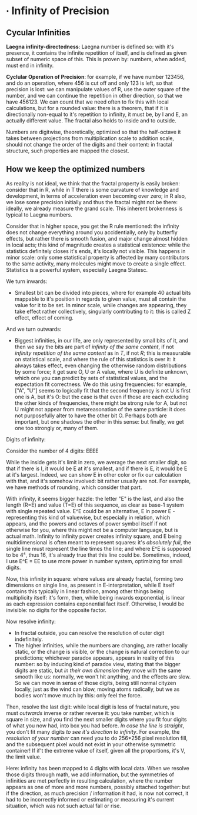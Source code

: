 # ∙ Infinity of Precision

## Cycular Infinities

__Laegna infinity-directedness__: Laegna number is defined so: with it's presence, it contains the infinite repetition of itself, and is defined as given subset of numeric space of this. This is proven by: numbers, when added, must end in infinity.

__Cyclular Operation of Precision__: for example, if we have number 123456, and do an operation, where 456 is cut off and only 123 is left, so that precision is lost: we can manipulate values of R, use the outer square of the number, and we can continue the repetition in other direction, so that we have 456123. We can count that we need often to fix this with local calculations, but for a rounded value: there is a theorem, that if it is directionally non-equal to it's repetition to infinity, it must be, by I and E, an actually different value. The fractal also holds to inside and to outside.

Numbers are digitwise, theoretically, optimized so that the half-octave it takes between projections from multiplication scale to addition scale, should not change the order of the digits and their content: in fractal structure, such properties are mapped the closest.

## How we keep the optimized numbers

As reality is not ideal, we think that the fractal property is easily broken: consider that in R, while in T there is some curvature of knowledge and development, in terms of acceleration even becoming over zero; in R also, we lose some precision initially and thus the fractal might not be there: ideally, we already measure the grand scale. This inherent brokenness is typical to Laegna numbers.

Consider that in higher space, you get the R rule mentioned: the infinity does not change everything around you accidentially, only by butterfly effects, but rather there is smooth fusion, and major change almost hidden in local acts; this kind of magnitude creates a statistical existence: while the statistics definitely closes it's ends, it's locally not visible. This happens in minor scale: only some statistical property is affected by many contributors to the same activity, many molecules might move to create a single effect. Statistics is a powerful system, especially Laegna Statesc.

We turn inwards:
- Smallest bit can be divided into pieces, where for example 40 actual bits mappable to it's position in regards to given value, must all contain the value for it to be set. In minor scale, while changes are appearing, they take effect rather collectively, singularly contributing to it: this is called Z effect, effect of coming.

And we turn outwards:
- Biggest infinities, in our life, are only represented by small bits of it, and then we say the bits are part of _infinity of the same content_, if not _infinity repetition of the same content_ as in _T_, if not _R_; this is measurable on statistical scale, and where the rule of this statistics is over it: it always takes effect, even changing the otherwise random distributions by some force; it get sure O, U or A value, where U is definite unknown, which one you can predict by sets of statistical values, and the expectation fit correctness. We do this using frequencies: for example, ["A", "U"] seems to logically fit that the second frequency is not U is first one is A, but it's O: but the case is that even if those are each excluding the other kinds of frequencies, there might be strong rule for A, but not U might not appear from metareasonation of the same particle: it does not purposefully alter to have the other bit O. Perhaps both are important, but one shadows the other in this sense: but finally, we get one too strongly or, many of them.

Digits of infinity:

Consider the number of 4 digits:
EEEE

While the inside gets it's limit in zero, we average the next smaller digit, so that if there is I, it would be E at it's smallest, and if there is E, it would be E at it's largest. Indeed, we can show E in other color or fix our calculation with that, and it's somehow involved: bit rather usually are not. For example, we have methods of rounding, which consider that part.

With infinity, it seems bigger hazzle: the letter "E" is the last, and also the length (R=E) and value (T=E) of this sequence, as clear as base-1 system with single repeated value. E^E could be an alternative, E in power E - representing this kind of valuewise, but especially in relation, which appears, and the powers and octaves of power symbol itself if not otherwise for you, where this might not be a computer language, but is actual math. Infinity to infinity power creates infinity square, and E being multidimensional is often meant to represent squares: it's _absolutely full_, the single line must represent the line times the line; and where E^E is supposed to be 4⁴, thus 16, it's already true that this line could be. Sometimes, indeed, I use E^E = EE to use more power in number system, optimizing for small digits.

Now, this infinity in square: where values are already fractal, forming two dimensions on single line, as present in E-interpretation, while E itself contains this typically in linear fashion, among other things being multiplicity itself: it's form, then, while being inwards exponential, is linear as each expression contains exponential fact itself. Otherwise, I would be invisible: no digits for the opposite factor.

Now resolve infinity:
- In fractal outside, you can resolve the resolution of outer digit indefinitely.
- The higher infinities, while the numbers are changing, are rather locally static, or the change is visible, or the change is natural correction to our predictions; whichever paradox appears, appears in reality of this number: so by inducing kind of paradox view, stating that the bigger digits are static, but _in their own dimension_ they move with the same smooth like us: normally, we won't hit anything, and the effects are slow. So we can move in sense of those digits, being still normal cityzen locally, just as the wind can blow, moving atoms radically, but we as bodies won't move much by this: only feel the force.

Then, resolve the last digit: while local digit is less of fractal nature, you must *outwards* inverse or rather reverse it: you take number, which is square in size, and you find the next smaller digits where you fit four digits of what you now had, into box you had before. _In case the line is straight_, you don't fit many digits _to see it's direction to infinity_. For example, the _resolution of your number_ can need you to do 256*256 pixel resolution fill, and the subsequent pixel would not exist in your otherwise symmetric container! If if't the extreme value of itself, given all the proportions, it's V, the limit value.

Here: infinity has been mapped to 4 digits with local data. When we resolve those digits through math, we add information, but the symmetries of infinities are met perfectly in resulting calculation, where the number appears as one of more and more numbers, possibly attached together: but if the direction, as much precision / information it had, is now not correct, it had to be incorrectly informed or estimating or measuring it's current situation, which was not such actual fall or rise.

